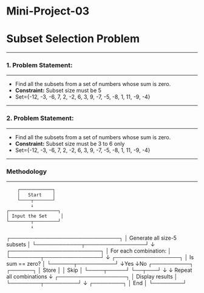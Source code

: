 # Mini-Project-03
# Subset Selection Problem

---
### **1. Problem Statement:**
---
- Find all the subsets from a set of numbers whose sum is zero.
- **Constraint:** Subset size must be 5
- Set={-12, -3, -6, 7, 2, -2, 6, 3, 9, -7, -5, -8, 1, 11, -9, -4}

---
### **2. Problem Statement:**
---
- Find all the subsets from a set of numbers whose sum is zero.
- **Constraint:** Subset size must be 3 to 6 only
- Set={-12, -3, -6, 7, 2, -2, 6, 3, 9, -7, -5, -8, 1, 11, -9, -4}

---
### **Methodology**
---
        ┌────────────┐
        │   Start    │
        └────┬───────┘
             ↓
    ┌──────────────────┐
    │ Input the Set     │
    └────────┬─────────┘
             ↓
┌─────────────────────────────┐
│ Generate all size-5 subsets │
└────────────┬────────────────┘
             ↓
 ┌────────────────────────┐
 │  For each combination: │
 └────────┬───────────────┘
          ↓
  ┌─────────────────┐
  │ Is sum == zero? │
  └──────┬──────────┘
         ↓Yes       ↓No
   ┌──────────┐   ┌──────┐
   │  Store   │   │ Skip │
   └────┬─────┘   └──┬───┘
        ↓           ↓
     Repeat all combinations
             ↓
   ┌──────────────────┐
   │ Display results  │
   └────────┬─────────┘
            ↓
        ┌────────┐
        │  End   │
        └────────┘



